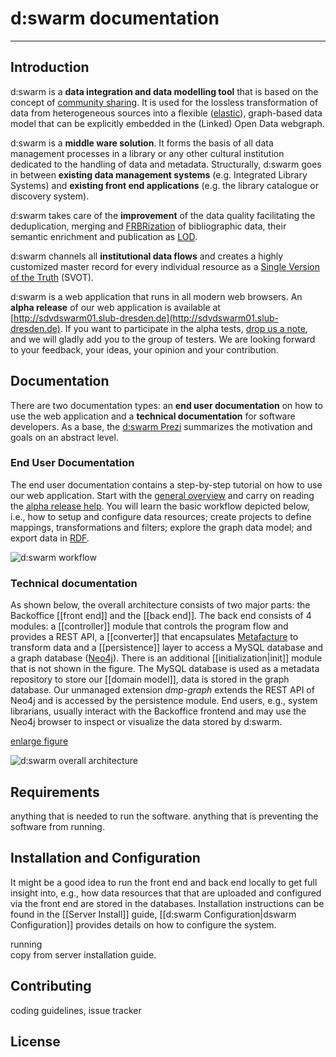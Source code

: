 # d:swarm documentation
____

## Introduction
d:swarm is a **data integration and data modelling tool** that is based on the concept of [community sharing](http://en.wikipedia.org/wiki/Sharing). It is used for the lossless transformation of data from heterogeneous sources into a flexible ([elastic](http://en.wikipedia.org/wiki/Elasticity_%28data_store%29)), graph-based data model that can be explicitly embedded in the (Linked) Open Data webgraph.

d:swarm is a **middle ware solution**. It forms the basis of all data management processes in a library or any other cultural institution dedicated to the handling of data and metadata.  Structurally, d:swarm goes in between **existing data management systems** (e.g. Integrated Library Systems) and **existing front end applications** (e.g. the library catalogue or discovery system).

d:swarm takes care of the **improvement** of the data quality facilitating the deduplication, merging and [FRBRization](http://en.wikipedia.org/wiki/Functional_Requirements_for_Bibliographic_Records) of bibliographic data, their semantic enrichment and publication as [LOD](http://en.wikipedia.org/wiki/Linked_data).

d:swarm channels all **institutional data flows** and creates a highly customized master record for every individual resource as a [Single Version of the Truth](http://en.wikipedia.org/wiki/Single_version_of_the_truth) (SVOT).

d:swarm is a web application that runs in all modern web browsers. An **alpha release** of our web application is available at [http://sdvdswarm01.slub-dresden.de](http://sdvdswarm01.slub-dresden.de). If you want to participate in the alpha tests, [drop us a note](http://dmp.slub-dresden.de/en/interesse/), and we will gladly add you to the group of testers. We are looking forward to your feedback, your ideas, your opinion and your contribution.


## Documentation

There are two documentation types: an **end user documentation** on how to use the web application and a **technical documentation** for software developers. As a base, the [d:swarm Prezi](http://prezi.com/0zh_ypsezu6i/) summarizes the motivation and goals on an abstract level.

### End User Documentation

The end user documentation contains a step-by-step tutorial on how to use our web application. Start with the [general overview](http://dmp.slub-dresden.de/en/) and carry on reading the [alpha release help](http://dmp.slub-dresden.de/en/datenmanagement/dswarm-hilfe/). You will learn the basic workflow depicted below, i.e., how to setup and configure data resources; create projects to define mappings, transformations and filters; explore the graph data model; and export data in [RDF](http://en.wikipedia.org/wiki/Resource_Description_Framework).

<!--- update image at https://intranet.slub-dresden.de/display/DAT/Technical+documentation+d%3Aswarm -->
![d:swarm workflow](https://raw.githubusercontent.com/wiki/seventwenty/dswarm-documentation/img/simplified_linear_dmp_steps.png)

### Technical documentation

As shown below, the overall architecture consists of two major parts: the Backoffice [[front end]] and the [[back end]]. The back end consists of 4 modules: a [[controller]] module that controls the program flow and provides a REST API, a [[converter]] that encapsulates [Metafacture](https://github.com/culturegraph/metafacture-core) to transform data and a [[persistence]] layer to access a MySQL database and a graph database ([Neo4j](http://www.neo4j.org)). 
There is an additional [[initialization|init]] module that is not shown in the figure.
The MySQL database is used as a metadata repository to store our [[domain model]], data is stored in the graph database. Our unmanaged extension *dmp-graph* extends the REST API of Neo4j and is accessed by the persistence module. End users, e.g., system librarians, usually interact with the Backoffice frontend and may use the Neo4j browser to inspect or visualize the data stored by d:swarm.

[enlarge figure](https://raw.githubusercontent.com/wiki/seventwenty/dswarm-documentation/img/dswarm-architecture.png)
<!--- update image at https://intranet.slub-dresden.de/display/DAT/Architecture+d%3Aswarm -->
![d:swarm overall architecture](https://raw.githubusercontent.com/wiki/seventwenty/dswarm-documentation/img/dswarm-architecture.png)


## Requirements
anything that is needed to run the software. anything that is preventing the software from running.


## Installation and Configuration

It might be a good idea to run the front end and back end locally to get full insight into, e.g., how data resources that that are uploaded and configured via the front end are stored in the databases.
Installation instructions can be found in the [[Server Install]] guide,  [[d:swarm Configuration|dswarm Configuration]] provides details on how to configure the system.

running  
copy from server installation guide.


## Contributing
coding guidelines, issue tracker

## License